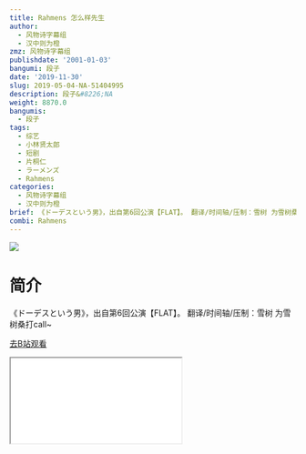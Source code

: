 ```yaml
---
title: Rahmens 怎么样先生
author:
  - 风物诗字幕组
  - 汉中则为橙
zmz: 风物诗字幕组
publishdate: '2001-01-03'
bangumi: 段子
date: '2019-11-30'
slug: 2019-05-04-NA-51404995
description: 段子&#8226;NA
weight: 8870.0
bangumis:
  - 段子
tags:
  - 综艺
  - 小林贤太郎
  - 短剧
  - 片桐仁
  - ラーメンズ
  - Rahmens
categories:
  - 风物诗字幕组
  - 汉中则为橙
brief: 《ドーデスという男》，出自第6回公演【FLAT】。 翻译/时间轴/压制：雪树 为雪树桑打call~
combi: Rahmens
---
```

![](https://raw.githubusercontent.com/tcgriffith/owaraisite/master/static/tmpimg/a5d515bd5a23c88b09d67848b55d6b1fce4d8242.jpg.480.jpg)
# 简介  
《ドーデスという男》，出自第6回公演【FLAT】。
翻译/时间轴/压制：雪树
为雪树桑打call~  

[去B站观看](https://www.bilibili.com/video/av51404995/)
<div class ="resp-container"><iframe class="testiframe" src="//player.bilibili.com/player.html?aid=51404995"", scrolling="no", allowfullscreen="true" > </iframe></div> 
